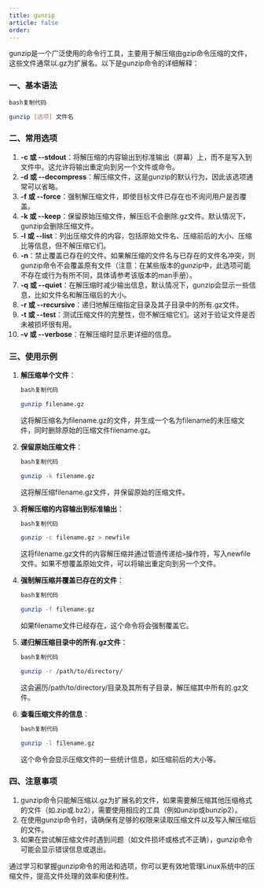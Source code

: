```yaml
---
title: gunzip
article: false
order: 
---
```


gunzip是一个广泛使用的命令行工具，主要用于解压缩由gzip命令压缩的文件，这些文件通常以.gz为扩展名。以下是gunzip命令的详细解释：

### 一、基本语法

```bash
bash复制代码

gunzip [选项] 文件名
```

### 二、常用选项

1. **-c 或 --stdout**：将解压缩的内容输出到标准输出（屏幕）上，而不是写入到文件中。这允许将输出重定向到另一个文件或命令。
2. **-d 或 --decompress**：解压缩文件，这是gunzip的默认行为，因此该选项通常可以省略。
3. **-f 或 --force**：强制解压缩文件，即使目标文件已存在也不询问用户是否覆盖。
4. **-k 或 --keep**：保留原始压缩文件，解压后不会删除.gz文件。默认情况下，gunzip会删除压缩文件。
5. **-l 或 --list**：列出压缩文件的内容，包括原始文件名、压缩前后的大小、压缩比等信息，但不解压缩它们。
6. **-n**：禁止覆盖已存在的文件。如果解压缩的文件名与已存在的文件名冲突，则gunzip命令不会覆盖原有文件（注意：在某些版本的gunzip中，此选项可能不存在或行为有所不同，具体请参考该版本的man手册）。
7. **-q 或 --quiet**：在解压缩时减少输出信息，默认情况下，gunzip会显示一些信息，比如文件名和解压缩后的大小。
8. **-r 或 --recursive**：递归地解压缩指定目录及其子目录中的所有.gz文件。
9. **-t 或 --test**：测试压缩文件的完整性，但不解压缩它们。这对于验证文件是否未被损坏很有用。
10. **-v 或 --verbose**：在解压缩时显示更详细的信息。

### 三、使用示例

1. **解压缩单个文件**：

   ```bash
   bash复制代码
   
   gunzip filename.gz
   ```

   这将解压缩名为filename.gz的文件，并生成一个名为filename的未压缩文件，同时删除原始的压缩文件filename.gz。

2. **保留原始压缩文件**：

   ```bash
   bash复制代码
   
   gunzip -k filename.gz
   ```

   这将解压缩filename.gz文件，并保留原始的压缩文件。

3. **将解压缩的内容输出到标准输出**：

   ```bash
   bash复制代码
   
   gunzip -c filename.gz > newfile
   ```

   这将filename.gz文件的内容解压缩并通过管道传递给`>`操作符，写入newfile文件。如果不想覆盖原始文件，可以将输出重定向到另一个文件。

4. **强制解压缩并覆盖已存在的文件**：

   ```bash
   bash复制代码
   
   gunzip -f filename.gz
   ```

   如果filename文件已经存在，这个命令将会强制覆盖它。

5. **递归解压缩目录中的所有.gz文件**：

   ```bash
   bash复制代码
   
   gunzip -r /path/to/directory/
   ```

   这会遍历/path/to/directory/目录及其所有子目录，解压缩其中所有的.gz文件。

6. **查看压缩文件的信息**：

   ```bash
   bash复制代码
   
   gunzip -l filename.gz
   ```

   这个命令会显示压缩文件的一些统计信息，如压缩前后的大小等。

### 四、注意事项

1. gunzip命令只能解压缩以.gz为扩展名的文件，如果需要解压缩其他压缩格式的文件（如.zip或.bz2），需要使用相应的工具（例如unzip或bunzip2）。
2. 在使用gunzip命令时，请确保有足够的权限来读取压缩文件以及写入解压缩后的文件。
3. 如果在尝试解压缩文件时遇到问题（如文件损坏或格式不正确），gunzip命令可能会显示错误信息或退出。

通过学习和掌握gunzip命令的用法和选项，你可以更有效地管理Linux系统中的压缩文件，提高文件处理的效率和便利性。